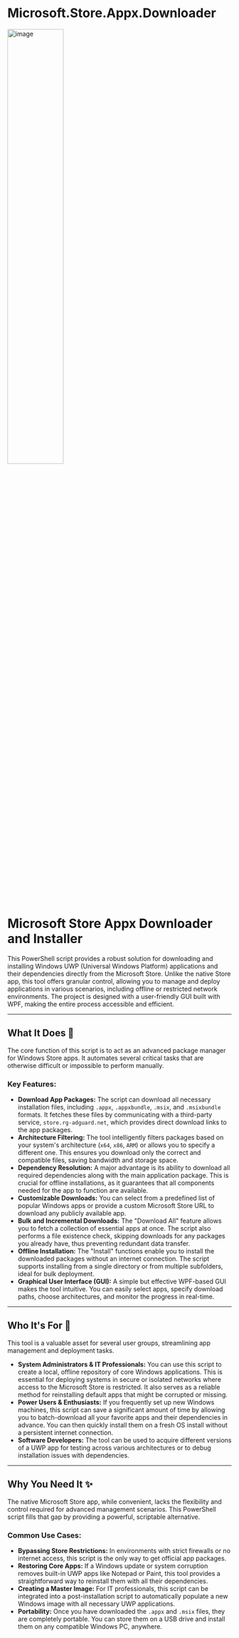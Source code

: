 # Microsoft.Store.Appx.Downloader


<img style="width:50%; height:auto;" alt="image" src="https://github.com/user-attachments/assets/cf651ccc-822b-4839-9735-1299ce9df7de" />


# Microsoft Store Appx Downloader and Installer

This PowerShell script provides a robust solution for downloading and installing Windows UWP (Universal Windows Platform) applications and their dependencies directly from the Microsoft Store. Unlike the native Store app, this tool offers granular control, allowing you to manage and deploy applications in various scenarios, including offline or restricted network environments. The project is designed with a user-friendly GUI built with WPF, making the entire process accessible and efficient.

---

## What It Does 🚀

The core function of this script is to act as an advanced package manager for Windows Store apps. It automates several critical tasks that are otherwise difficult or impossible to perform manually.

### Key Features:
* **Download App Packages:** The script can download all necessary installation files, including `.appx`, `.appxbundle`, `.msix`, and `.msixbundle` formats. It fetches these files by communicating with a third-party service, `store.rg-adguard.net`, which provides direct download links to the app packages.
* **Architecture Filtering:** The tool intelligently filters packages based on your system's architecture (`x64`, `x86`, `ARM`) or allows you to specify a different one. This ensures you download only the correct and compatible files, saving bandwidth and storage space.
* **Dependency Resolution:** A major advantage is its ability to download all required dependencies along with the main application package. This is crucial for offline installations, as it guarantees that all components needed for the app to function are available.
* **Customizable Downloads:** You can select from a predefined list of popular Windows apps or provide a custom Microsoft Store URL to download any publicly available app.
* **Bulk and Incremental Downloads:** The "Download All" feature allows you to fetch a collection of essential apps at once. The script also performs a file existence check, skipping downloads for any packages you already have, thus preventing redundant data transfer.
* **Offline Installation:** The "Install" functions enable you to install the downloaded packages without an internet connection. The script supports installing from a single directory or from multiple subfolders, ideal for bulk deployment.
* **Graphical User Interface (GUI):** A simple but effective WPF-based GUI makes the tool intuitive. You can easily select apps, specify download paths, choose architectures, and monitor the progress in real-time.

---

## Who It's For 🎯

This tool is a valuable asset for several user groups, streamlining app management and deployment tasks.

* **System Administrators & IT Professionals:** You can use this script to create a local, offline repository of core Windows applications. This is essential for deploying systems in secure or isolated networks where access to the Microsoft Store is restricted. It also serves as a reliable method for reinstalling default apps that might be corrupted or missing.
* **Power Users & Enthusiasts:** If you frequently set up new Windows machines, this script can save a significant amount of time by allowing you to batch-download all your favorite apps and their dependencies in advance. You can then quickly install them on a fresh OS install without a persistent internet connection.
* **Software Developers:** The tool can be used to acquire different versions of a UWP app for testing across various architectures or to debug installation issues with dependencies.

---

## Why You Need It ✨

The native Microsoft Store app, while convenient, lacks the flexibility and control required for advanced management scenarios. This PowerShell script fills that gap by providing a powerful, scriptable alternative.

### Common Use Cases:
* **Bypassing Store Restrictions:** In environments with strict firewalls or no internet access, this script is the only way to get official app packages.
* **Restoring Core Apps:** If a Windows update or system corruption removes built-in UWP apps like Notepad or Paint, this tool provides a straightforward way to reinstall them with all their dependencies.
* **Creating a Master Image:** For IT professionals, this script can be integrated into a post-installation script to automatically populate a new Windows image with all necessary UWP applications.
* **Portability:** Once you have downloaded the `.appx` and `.msix` files, they are completely portable. You can store them on a USB drive and install them on any compatible Windows PC, anywhere.
